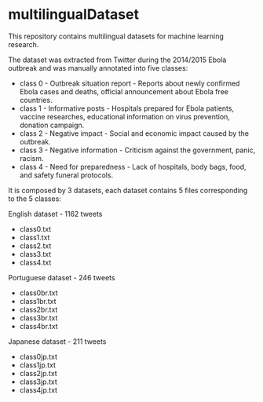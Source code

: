 # multilingualDataset
This repository contains multilingual datasets for machine learning research.

The dataset was extracted from Twitter during the 2014/2015 Ebola outbreak and was manually annotated into five classes:

 + class 0 - Outbreak situation report - Reports about newly confirmed Ebola cases and deaths, official announcement about Ebola free countries.
 + class 1 - Informative posts - Hospitals prepared for Ebola patients, vaccine researches, educational information on virus prevention, donation campaign.
 + class 2 - Negative impact - Social and economic impact caused by the outbreak.
 + class 3 - Negative information  - Criticism against the government, panic, racism.
 + class 4 - Need for preparedness - Lack of hospitals, body bags, food, and safety funeral protocols.
 
It is composed by 3 datasets, each dataset contains 5 files corresponding to the 5 classes:

English dataset - 1162 tweets
 + class0.txt
 + class1.txt
 + class2.txt
 + class3.txt
 + class4.txt
 
 Portuguese dataset - 246 tweets
 + class0br.txt
 + class1br.txt
 + class2br.txt
 + class3br.txt
 + class4br.txt
 
 Japanese dataset - 211 tweets
 + class0jp.txt
 + class1jp.txt
 + class2jp.txt
 + class3jp.txt
 + class4jp.txt
